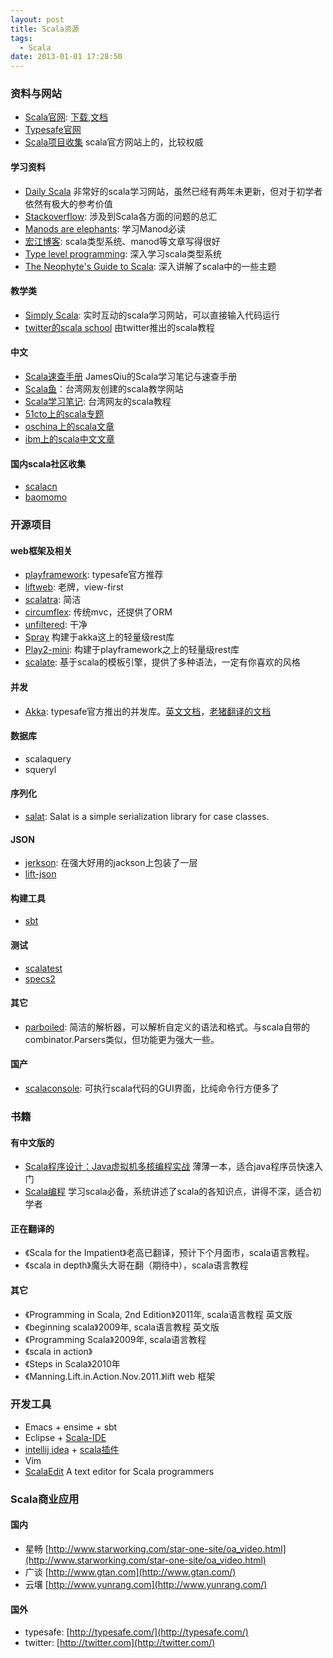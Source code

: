 ```yaml
---
layout: post
title: Scala资源
tags:
  - Scala
date: 2013-01-01 17:28:50
---
```


### 资料与网站

*   [Scala官网](http://scala-lang.org/): [下载](http://www.scala-lang.org/downloads),[文档](http://www.scala-lang.org/api/current/index.html)
*   [Typesafe官网](http://typesafe.com/)
*   [Scala项目收集](https://wiki.scala-lang.org/display/SW/Tools+and+Libraries#ToolsandLibraries-Messaging) scala官方网站上的，比较权威

#### 学习资料

*   [Daily Scala](http://daily-scala.blogspot.com/) 非常好的scala学习网站，虽然已经有两年未更新，但对于初学者依然有极大的参考价值
*   [Stackoverflow](http://stackoverflow.com/tags/scala/info): 涉及到Scala各方面的问题的总汇
*   [Manods are elephants](http://james-iry.blogspot.com/2007/09/monads-are-elephants-part-1.html): 学习Manod必读
*   [宏江博客](http://hongjiang.info/scala): scala类型系统、manod等文章写得很好
*   [Type level programming](http://apocalisp.wordpress.com/2010/06/08/type-level-programming-in-scala/): 深入学习scala类型系统
*   [The Neophyte's Guide to Scala](http://danielwestheide.com/scala/neophytes.html): 深入讲解了scala中的一些主题

#### 教学类

*   [Simply Scala](http://www.simplyscala.com/): 实时互动的scala学习网站，可以直接输入代码运行
*   [twitter的scala school](http://twitter.github.com/scala_school/index.html) 由twitter推出的scala教程

#### 中文

*   [Scala速查手册](http://qiujj.com/static/Scala-Handbook.htm) JamesQiu的Scala学习笔记与速查手册
*   [Scala鱼](http://scala.wisdomfish.org/)：台湾网友创建的scala教学网站
*   [Scala学习笔记](http://caterpillar.onlyfun.net/Gossip/Scala/index.html): 台湾网友的scala教程
*   [51cto上的scala专题](http://developer.51cto.com/art/200906/127830.htm)
*   [oschina上的scala文章](http://www.oschina.net/search?scope=blog&amp;q=scala)
*   [ibm上的scala中文文章](http://www.ibm.com/search/csass/search/?q=scala&amp;co=us&amp;lo=zh-simplified&amp;ibm-submit.x=8&amp;ibm-submit.y=18&amp;sn=&amp;lang=en&amp;cc=US&amp;en=utf&amp;hpp=)

#### 国内scala社区收集

*   [scalacn](http://www.scalacn.com/)
*   [baomomo](http://baomomo.com/)

### 开源项目

#### web框架及相关

*   [playframework](http://playframework.org/): typesafe官方推荐
*   [liftweb](http://liftweb.net/): 老牌，view-first
*   [scalatra](http://scalatra.org/): 简洁
*   [circumflex](http://circumflex.ru/): 传统mvc，还提供了ORM
*   [unfiltered](http://unfiltered.databinder.net/Unfiltered.html): 干净
*   [Spray](http://spray.cc/) 构建于akka这上的轻量级rest库
*   [Play2-mini](https://github.com/typesafehub/play2-mini/): 构建于playframework之上的轻量级rest库
*   [scalate](http://scalate.fusesource.org/): 基于scala的模板引擎，提供了多种语法，一定有你喜欢的风格

#### 并发

*   [Akka](http://akka.io/): typesafe官方推出的并发库。[英文文档](http://akka.io/docs/)，[老猪翻译的文档](http://www.gtan.com/akka_doc/intro/what-is-akka.html)

#### 数据库

*   scalaquery
*   squeryl

#### 序列化

*   [salat](https://github.com/novus/salat): Salat is a simple serialization library for case classes.

#### JSON

*   [jerkson](https://github.com/codahale/jerkson/): 在强大好用的jackson上包装了一层
*   [lift-json](https://github.com/lift/lift/tree/master/framework/lift-base/lift-json/)

#### 构建工具

*   [sbt](https://github.com/harrah/xsbt/wiki)

#### 测试

*   [scalatest](http://www.scalatest.org/)
*   [specs2](http://etorreborre.github.com/specs2/)

#### 其它

*   [parboiled](http://parboiled.org/): 简洁的解析器，可以解析自定义的语法和格式。与scala自带的combinator.Parsers类似，但功能更为强大一些。

#### 国产

*   [scalaconsole](https://bitbucket.org/centaur/scalaconsole/wiki/Home): 可执行scala代码的GUI界面，比纯命令行方便多了

### 书籍

#### 有中文版的

*   [Scala程序设计：Java虚拟机多核编程实战](http://book.douban.com/subject/4909629/) 薄薄一本，适合java程序员快速入门
*   [Scala编程](http://book.douban.com/subject/5377415/) 学习scala必备，系统讲述了scala的各知识点，讲得不深，适合初学者

#### 正在翻译的

*   《Scala for the Impatient》老高已翻译，预计下个月面市，scala语言教程。
*   《scala in depth》魔头大哥在翻（期待中），scala语言教程

#### 其它

*   《Programming in Scala, 2nd Edition》2011年, scala语言教程 英文版
*   《beginning scala》2009年, scala语言教程 英文版
*   《Programming Scala》2009年, scala语言教程
*   《scala in action》
*   《Steps in Scala》2010年
*   《Manning.Lift.in.Action.Nov.2011.》lift web 框架

### 开发工具

*   Emacs + ensime + sbt
*   Eclipse + [Scala-IDE](http://scala-ide.org/)
*   [intellij idea](http://www.jetbrains.com/idea/) + [scala插件](http://confluence.jetbrains.net/display/SCA/Scala+Plugin+for+IntelliJ+IDEA)
*   Vim
*   [ScalaEdit](http://code.google.com/p/scala-edit/) A text editor for Scala programmers

### Scala商业应用

#### 国内

*   星畅 [http://www.starworking.com/star-one-site/oa_video.html](http://www.starworking.com/star-one-site/oa_video.html)
*   广谈 [http://www.gtan.com](http://www.gtan.com/)
*   云壤 [http://www.yunrang.com](http://www.yunrang.com/)

#### 国外

*   typesafe: [http://typesafe.com/](http://typesafe.com/)
*   twitter: [http://twitter.com](http://twitter.com/)